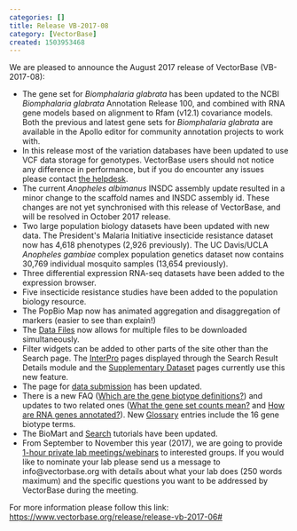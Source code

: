 ```yaml
---
categories: []
title: Release VB-2017-08
category: [VectorBase]
created: 1503953468
---
```

We are pleased to announce the August 2017 release of VectorBase (VB-2017-08):
<ul>
<li>The gene set for <i>Biomphalaria glabrata</i> has been updated to the NCBI <em>Biomphalaria glabrata</em> Annotation Release 100, and combined with RNA gene models based on alignment to Rfam (v12.1) covariance models. Both the previous and latest gene sets for <i>Biomphalaria glabrata</i> are available in the Apollo editor for community annotation projects to work with.</li>
<li>In this release most of the variation databases have been updated to use VCF data storage for genotypes. VectorBase users should not notice any difference in performance, but if you do encounter any issues please contact <a href="https://www.vectorbase.org/contact">the helpdesk</a>.</li>
<li>The current <em>Anopheles albimanus</em> INSDC assembly update resulted in a minor change to the scaffold names and INSDC assembly id.  These changes are not yet synchronised with this release of VectorBase, and will be resolved in October 2017 release.</li>
<li>Two large population biology datasets have been updated with new data.  The President's Malaria Initiative insecticide resistance dataset now has 4,618 phenotypes (2,926 previously). The UC Davis/UCLA <i>Anopheles gambiae</i> complex population genetics dataset now contains 30,769 individual mosquito samples (13,654 previously).</li>
<li>Three differential expression RNA-seq datasets have been added to the expression browser.</li>
<li>Five insecticide resistance studies have been added to the population biology resource.</li>
<li>The PopBio Map now has animated aggregation and disaggregation of markers (easier to see than explain!)</li>
<li>The <a href="/downloads">Data Files</a> now allows for multiple files to be downloaded simultaneously.</li>
<li>Filter widgets can be added to other parts of the site other than the Search page.  The <a href="/vbsearch/details/IPR002067">InterPro</a> pages displayed through the Search Result Details module and the <a href="/dataset/kalume-et-al-2005a-anopheles-gambiae-mass-spec-peptides">Supplementary Dataset</a> pages currently use this new feature.
<li>The page for <a href="/content/submit-data">data submission</a> has been updated.</li>
<li>There is a new FAQ (<a href="/faqs/which-are-gene-biotype-definitions">Which are the gene biotype definitions?</a>) and updates to two related ones (<a href="/faqs/what-gene-set-counts-mean">What the gene set counts mean?</a> and <a href="/faqs/how-are-rna-genes-annotated">How are RNA genes annotated?</a>). New <a href="/glossary">Glossary</a> entries include the 16 gene biotype terms.</li>
<li>The BioMart and <a href="/tutorials/tools-and-resources-tutorials/search">Search</a> tutorials have been updated.</li>
<li>From September to November this year (2017), we are going to provide <a href="/workshops">1-hour private lab meetings/webinars</a> to interested groups. If you would like to nominate your lab please send us a message to info@vectorbase.org with details about what your lab does (250 words maximum) and the specific questions you want to be addressed by VectorBase during the meeting.</li>
</ul>
 
For more information please follow this link: <a href="https://www.vectorbase.org/release/release-vb-2017-06#">https://www.vectorbase.org/release/release-vb-2017-06#</a>
